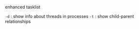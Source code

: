 enhanced tasklist



`-d` : show info about threads in processes
`-t` : show child-parent relationships